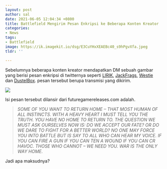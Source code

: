 ```yaml
---
layout: post
author: sal
date: 2021-06-05 12:04:34 +0800
title: Battlefield Mengirim Pesan Enkripsi ke Beberapa Konten Kreator
categories:
- News
tags:
- Battlefield
image: https://ik.imagekit.io/dsg/E3CuYHxXEAEBc40_s9hPgvXfa.jpeg
tldr: ''

---
```

Sebelumnya beberapa konten kreator mendapatkan DM sebuah gambar yang berisi pesan enkripsi di twitternya seperti [LIRIK](https://mobile.twitter.com/LIRIK/status/1400811217837596673), [JackFrags](https://mobile.twitter.com/jackfrags/status/1400809954563563525), [Westie](https://mobile.twitter.com/MrProWestie/status/1400810853981691912) dan [DustelBox](https://mobile.twitter.com/DustelBox/status/1400812958238658572). pesan tersebut berupa transmisi yang dikirim.

![](https://ik.imagekit.io/dsg/E3CuYHxXEAEBc40_s9hPgvXfa.jpeg)

Isi pesan tersebut dilansir dari futuregamereleases.com adalah.

> _SOME OF YOU WANT TO RETURN HOME – THAT MOST HUMAN OF ALL INSTINCTS. WITH A HEAVY HEART I MUST TELL YOU THE TRUTH. YOU HAVE NO HOME TO RETURN TO. THE QUESTION WE MUST ASK OURSELVES NOW IS: DO WE ACCEPT OUR FATE? OR DO WE DARE TO FIGHT FOR A BETTER WORLD? NO ONE MAY FORCE YOU INTO BATTLE BUT IS SAY TO ALL WHO CAN HEAR MY VOICE. IF YOU CAN FIRE A GUN IF YOU CAN TEN A WOUND IF YOU CAN CR HAVOC. THOSE WHO CANNOT – WE NEED YOU. WAR IS THE ONLY WAY HOME._

Jadi apa maksudnya?